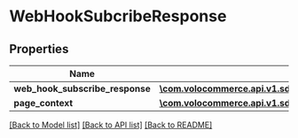 # WebHookSubcribeResponse

## Properties
Name | Type | Description | Notes
------------ | ------------- | ------------- | -------------
**web_hook_subscribe_response** | [**\com.volocommerce.api.v1.sdk.invoker\com.volocommerce.api.v1.sdk.model\WebHookSubscribeResponseBean**](WebHookSubscribeResponseBean.md) |  | [optional] 
**page_context** | [**\com.volocommerce.api.v1.sdk.invoker\com.volocommerce.api.v1.sdk.model\PageContext**](PageContext.md) |  | [optional] 

[[Back to Model list]](../README.md#documentation-for-models) [[Back to API list]](../README.md#documentation-for-api-endpoints) [[Back to README]](../README.md)



